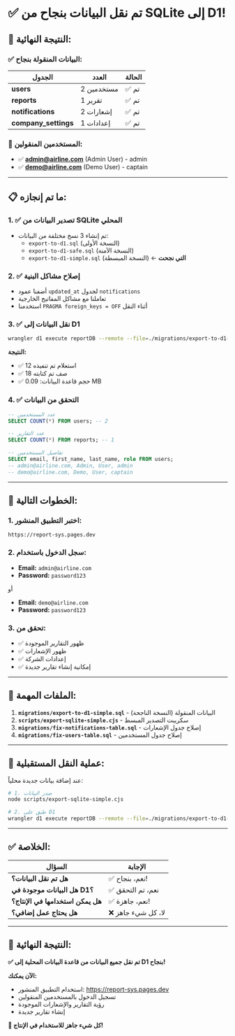 # ✅ تم نقل البيانات بنجاح من SQLite إلى D1!

## 🎉 النتيجة النهائية:

### ✅ البيانات المنقولة بنجاح:

| الجدول | العدد | الحالة |
|--------|-------|--------|
| **users** | 2 مستخدمين | ✅ تم |
| **reports** | 1 تقرير | ✅ تم |
| **notifications** | 2 إشعارات | ✅ تم |
| **company_settings** | 1 إعدادات | ✅ تم |

### 👥 المستخدمين المنقولين:
- ✅ **admin@airline.com** (Admin User) - admin
- ✅ **demo@airline.com** (Demo User) - captain

---

## 📋 ما تم إنجازه:

### 1. ✅ تصدير البيانات من SQLite المحلي
- تم إنشاء 3 نسخ مختلفة من البيانات:
  - `export-to-d1.sql` (النسخة الأولى)
  - `export-to-d1-safe.sql` (النسخة الآمنة)
  - `export-to-d1-simple.sql` (النسخة المبسطة) ← **التي نجحت**

### 2. ✅ إصلاح مشاكل البنية
- أضفنا عمود `updated_at` لجدول `notifications`
- تعاملنا مع مشاكل المفاتيح الخارجية
- استخدمنا `PRAGMA foreign_keys = OFF` أثناء النقل

### 3. ✅ نقل البيانات إلى D1
```bash
wrangler d1 execute reportDB --remote --file=./migrations/export-to-d1-simple.sql
```

**النتيجة:**
- ✅ 12 استعلام تم تنفيذه
- ✅ 18 صف تم كتابته
- ✅ حجم قاعدة البيانات: 0.09 MB

### 4. ✅ التحقق من البيانات
```sql
-- عدد المستخدمين
SELECT COUNT(*) FROM users; -- 2

-- عدد التقارير  
SELECT COUNT(*) FROM reports; -- 1

-- تفاصيل المستخدمين
SELECT email, first_name, last_name, role FROM users;
-- admin@airline.com, Admin, User, admin
-- demo@airline.com, Demo, User, captain
```

---

## 🚀 الخطوات التالية:

### 1. اختبر التطبيق المنشور:
```
https://report-sys.pages.dev
```

### 2. سجل الدخول باستخدام:
- **Email:** `admin@airline.com`
- **Password:** `password123`

أو

- **Email:** `demo@airline.com`  
- **Password:** `password123`

### 3. تحقق من:
- ✅ ظهور التقارير الموجودة
- ✅ ظهور الإشعارات
- ✅ إعدادات الشركة
- ✅ إمكانية إنشاء تقارير جديدة

---

## 📁 الملفات المهمة:

1. **`migrations/export-to-d1-simple.sql`** - البيانات المنقولة (النسخة الناجحة)
2. **`scripts/export-sqlite-simple.cjs`** - سكريبت التصدير المبسط
3. **`migrations/fix-notifications-table.sql`** - إصلاح جدول الإشعارات
4. **`migrations/fix-users-table.sql`** - إصلاح جدول المستخدمين

---

## 🔄 عملية النقل المستقبلية:

عند إضافة بيانات جديدة محلياً:

```bash
# 1. صدر البيانات
node scripts/export-sqlite-simple.cjs

# 2. طبق على D1
wrangler d1 execute reportDB --remote --file=./migrations/export-to-d1-simple.sql
```

---

## ✅ الخلاصة:

| السؤال | الإجابة |
|--------|---------|
| **هل تم نقل البيانات؟** | ✅ نعم، بنجاح! |
| **هل البيانات موجودة في D1؟** | ✅ نعم، تم التحقق |
| **هل يمكن استخدامها في الإنتاج؟** | ✅ نعم، جاهزة! |
| **هل يحتاج عمل إضافي؟** | ❌ لا، كل شيء جاهز |

---

## 🎯 النتيجة النهائية:

**✅ تم نقل جميع البيانات من قاعدة البيانات المحلية إلى D1 بنجاح!**

**الآن يمكنك:**
- استخدام التطبيق المنشور: https://report-sys.pages.dev
- تسجيل الدخول بالمستخدمين المنقولين
- رؤية التقارير والإشعارات الموجودة
- إنشاء تقارير جديدة

**🎉 كل شيء جاهز للاستخدام في الإنتاج!**
